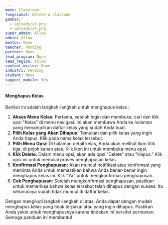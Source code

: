 ```yaml
---
menu: Classroom
fungsional: Delete a clasroom
gambar:
  - uploads/x3.png
  - uploads/x4.png
super_admin: Allow
admin: Allow
mentor: None
teacher: Pending
partner: None
lead_program: None
lead_region: Allow
content_writer: None
industri: Pending
student: None
support_mobile: Yes
---
```

#### **M﻿enghapus Kelas**

B﻿erikut ini adalah langkah-langkah untuk menghapus kelas :

1. **Akses Menu Kelas:** Pertama, setelah login dan membuka, cari dan klik opsi "Kelas" di menu navigasi. Ini akan membawa Anda ke halaman yang menampilkan daftar kelas yang sudah Anda buat.
2. **Pilih Kelas yang Akan Dihapus:** Temukan dan pilih kelas yang ingin Anda hapus. Klik pada nama kelas tersebut.
3. **Pilih Menu Opsi:** Di halaman detail kelas, Anda akan melihat ikon titik tiga. di pojok kanan atas. Klik ikon ini untuk membuka menu opsi.
4. **Klik Delete:** Dalam menu opsi, akan ada opsi "Delete" atau "Hapus." Klik opsi ini untuk memulai proses penghapusan kelas.
5. **Konfirmasi Penghapusan:** Akan muncul notifikasi atau konfirmasi yang meminta Anda untuk memastikan bahwa Anda benar-benar ingin menghapus kelas ini. Klik  "Ya" untuk mengkonfirmasi penghapusan.
6. **Cek Penghapusan:** Setelah mengkonfirmasi penghapusan, pastikan untuk memeriksa bahwa kelas tersebut telah dihapus dengan sukses. Itu seharusnya sudah tidak muncul di daftar kelas.

Dengan mengikuti langkah-langkah di atas, Anda dapat dengan mudah menghapus kelas yang tidak terpakai atau yang ingin dihapus. Pastikan Anda yakin untuk menghapusnya karena tindakan ini bersifat permanen. Semoga panduan ini membantu!